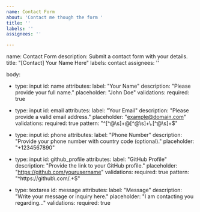 ```yaml
---
name: Contact Form
about: 'Contact me though the form '
title: ''
labels: ''
assignees: ''

---
```


name: Contact Form
description: Submit a contact form with your details.
title: "[Contact] Your Name Here"
labels: contact
assignees: ''

body:
  - type: input
    id: name
    attributes:
      label: "Your Name"
      description: "Please provide your full name."
      placeholder: "John Doe"
    validations:
      required: true

  - type: input
    id: email
    attributes:
      label: "Your Email"
      description: "Please provide a valid email address."
      placeholder: "example@domain.com"
    validations:
      required: true
      pattern: "^[^@\\s]+@[^@\\s]+\\.[^@\\s]+$"

  - type: input
    id: phone
    attributes:
      label: "Phone Number"
      description: "Provide your phone number with country code (optional)."
      placeholder: "+1234567890"

  - type: input
    id: github_profile
    attributes:
      label: "GitHub Profile"
      description: "Provide the link to your GitHub profile."
      placeholder: "https://github.com/yourusername"
    validations:
      required: true
      pattern: "^https://github\\.com/.+$"

  - type: textarea
    id: message
    attributes:
      label: "Message"
      description: "Write your message or inquiry here."
      placeholder: "I am contacting you regarding..."
    validations:
      required: true
